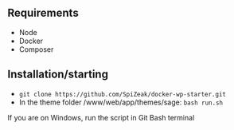 ## Requirements
- Node
- Docker
- Composer

## Installation/starting
- `git clone https://github.com/SpiZeak/docker-wp-starter.git`
- In the theme folder /www/web/app/themes/sage: `bash run.sh`

If you are on Windows, run the script in Git Bash terminal
